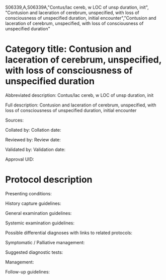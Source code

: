 S06339,A,S06339A,"Contus/lac cereb, w LOC of unsp duration, init", "Contusion and laceration of cerebrum, unspecified, with loss of consciousness of unspecified duration, initial encounter","Contusion and laceration of cerebrum, unspecified, with loss of consciousness of unspecified duration"
# Category title: Contusion and laceration of cerebrum, unspecified, with loss of consciousness of unspecified duration

Abbreviated description: Contus/lac cereb, w LOC of unsp duration, init

Full description: Contusion and laceration of cerebrum, unspecified, with loss of consciousness of unspecified duration, initial encounter

Sources:

Collated by:
Collation date:

Reviewed by:
Review date:

Validated by:
Validation date:

Approval UID:

# Protocol description

Presenting conditions:

History capture guidelines:

General examination guidelines:

Systemic examination guidelines:

Possible differential diagnoses with links to related protocols:

Symptomatic / Palliative management:

Suggested diagnostic tests:

Management:

Follow-up guidelines:

